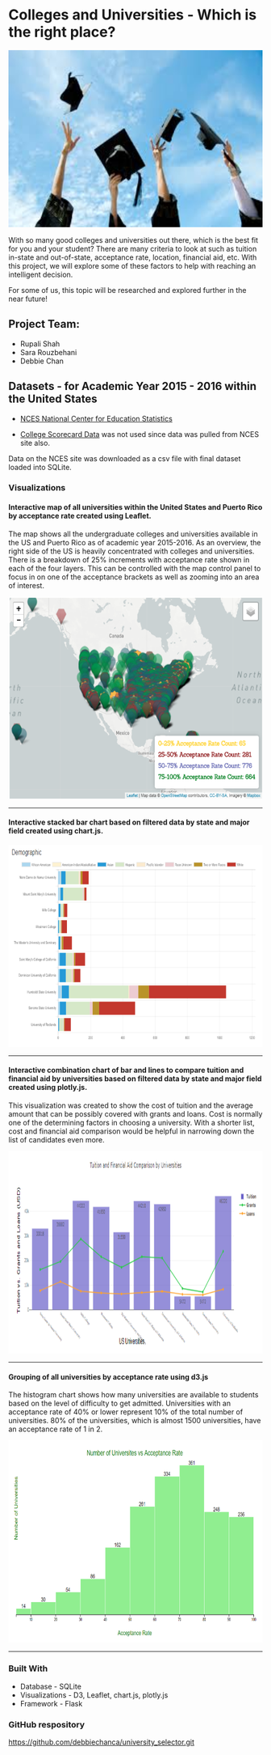 # Colleges and Universities - Which is the right place?

<p align="center">
  <img width="700" height="350" src="Images/higher_ed.jpg">
</p>

With so many good colleges and universities out there, which is the best fit for you and your student?  There are many criteria to look at such as tuition in-state and out-of-state, acceptance rate, location, financial aid, etc.  With this project, we will explore some of these factors to help with reaching an intelligent decision.

For some of us, this topic will be researched and explored further in the near future!

## Project Team:
* Rupali Shah
* Sara Rouzbehani
* Debbie Chan

## Datasets - for Academic Year 2015 - 2016 within the United States

*  [NCES National Center for Education Statistics](https://nces.ed.gov/ipeds/use-the-data)

* [College Scorecard Data](http://api.data.gov/ed/collegescorecard/) was not used since data was pulled from NCES site also.

Data on the NCES site was downloaded as a csv file with final dataset loaded into SQLite.

### Visualizations

#### Interactive map of all universities within the United States and Puerto Rico by acceptance rate created using Leaflet.

The map shows all the undergraduate colleges and universities available in the US and Puerto Rico as of academic year 2015-2016. As an overview, the right side of the US is heavily concentrated with colleges and universities.  There is a breakdown of 25% increments with acceptance rate shown in each of the four layers.  This can be controlled with the map control panel to focus in on one of the acceptance brackets as well as zooming into an area of interest.

<p align="center">
  <img width="600" height="400" src="Images/map_all_universities.PNG">
</p>

---
#### Interactive stacked bar chart based on filtered data by state and major field created using chart.js.
<p align="center">
  <img width="600" height="400" src="Images/demographic_chart.PNG">
</p>

---
#### Interactive combination chart of bar and lines to compare tuition and financial aid by universities  based on filtered data by state and major field created using plotly.js.

This visualization was created to show the cost of tuition and the average amount that can be possibly covered with grants and loans.  Cost is normally one of the determining factors in choosing a university.  With a shorter list, cost and financial aid comparison would be helpful in narrowing down the list of candidates even more.

<p align="center">
  <img width="600" height="400" src="Images/tuition_finaid_chart.PNG">
</p>

---

#### Grouping of all universities by acceptance rate using d3.js
The histogram chart shows how many universities are available to students based on the level of difficulty to get admitted. Universities with an acceptance rate of 40% or lower represent 10% of the total number of universities.  80% of the universities, which is almost 1500 universities, have an acceptance rate of 1 in 2.

<p align="center">
  <img width="600" height="400" src="Images/histogram.png">
</p>

---

### Built With

* Database - SQLite
* Visualizations - D3, Leaflet, chart.js, plotly.js
* Framework - Flask

### GitHub respository

https://github.com/debbiechanca/university_selector.git

